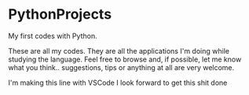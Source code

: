 # PythonProjects
My first codes with Python.

These are all my codes. They are all the applications I'm doing while studying the language.
Feel free to browse  and, if possible, let me know what you think.. suggestions, tips or anything at all are very welcome.

I'm making this line with VSCode
I look forward to get this shit done